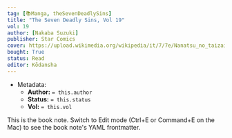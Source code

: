 ```yaml
---
tag: [📚Manga, theSevenDeadlySins]
title: "The Seven Deadly Sins, Vol 19"
vol: 19
author: [Nakaba Suzuki]
publisher: Star Comics
cover: https://upload.wikimedia.org/wikipedia/it/7/7e/Nanatsu_no_taizai_manga.jpg
bought: True
status: Read
editor: Kōdansha
---
```



- Metadata:
	- **Author:** `= this.author`
	- **Status:** `= this.status`
	- **Vol:** `= this.vol`

This is the book note. Switch to Edit mode (Ctrl+E or Command+E on the Mac) to see the book note's YAML frontmatter.